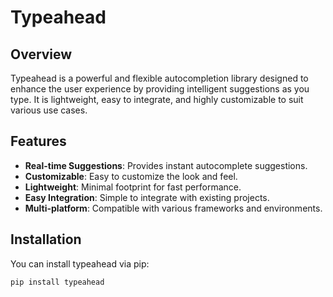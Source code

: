 # Typeahead

## Overview

Typeahead is a powerful and flexible autocompletion library designed to enhance the user experience by providing intelligent suggestions as you type. It is lightweight, easy to integrate, and highly customizable to suit various use cases.

## Features

- **Real-time Suggestions**: Provides instant autocomplete suggestions.
- **Customizable**: Easy to customize the look and feel.
- **Lightweight**: Minimal footprint for fast performance.
- **Easy Integration**: Simple to integrate with existing projects.
- **Multi-platform**: Compatible with various frameworks and environments.


## Installation

You can install typeahead via pip:

```bash
pip install typeahead
